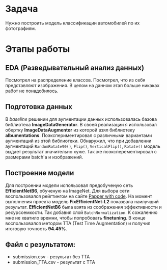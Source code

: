 # Задача

Нужно построить модель классификации автомобилей по их фотографиям.

# Этапы работы

## EDA (Разведывательный анализ данных)

Посмотрел на распределение классов. Посмотрел, что из себя представляют изображения. В целом на данном этап больше никаках работ не понадобилось.

## Подготовка данных

В *baseline* решении для аугментации данных использовалась базова библиотека **ImageDataGenerator**. В своей реализации я использовал обертку **ImageDataAugmentor** из которой взял библиотеку **albumentations**. Поэкспериментировал с различными вариантами аугментаций из этой библиотеки. Обнаружил, что при добавлении аугментаций `RandomRotate90()`, `Flip()`, `VerticalFlip()`, `Rotate()` модель выдает результат значительно хуже. Так же поэксперементировал с размерами batch'a и изображений.

## Построение модели

Для построении модели использовал предобученую сеть **EfficientNetB6**, обученую на ImageNet. Для выбора сети воспользовался рейгтингом на сайте [Papper with code](https://paperswithcode.com/sota/image-classification-on-imagenet). На момент выполнения проекта модель **FixEfficientNet-L2** показвала наилучший результат. **EfficientNetB6** была взята из соображения эффективности и ресурсоемкости. Так добавил слой `BatchNormalization`. К сожалению мне не хватило времни, чтобы попробовать **finetuning**. В конце воспользовался методом TTA (Test Time Augmentation) и получил итоговую точность **94.45%**.  

## Файл с результатом:

- submission.csv - результат без TTA
- submission_TTA.csv - результат с TTA



